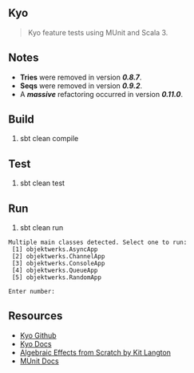Kyo
---
>Kyo feature tests using MUnit and Scala 3.

Notes
-----
* **Tries** were removed in version ***0.8.7***.
* **Seqs** were removed in version ***0.9.2***.
* A ***massive*** refactoring occurred in version ***0.11.0***.

Build
-----
1. sbt clean compile

Test
----
1. sbt clean test

Run
---
1. sbt clean run
```
Multiple main classes detected. Select one to run:
 [1] objektwerks.AsyncApp
 [2] objektwerks.ChannelApp
 [3] objektwerks.ConsoleApp
 [4] objektwerks.QueueApp
 [5] objektwerks.RandomApp

Enter number:
```

Resources
---------
* [Kyo Github](https://github.com/getkyo/kyo#)
* [Kyo Docs](https://getkyo.io/#/)
* [Algebraic Effects from Scratch by Kit Langton](https://www.youtube.com/watch?v=qPvPdRbTF-E)
* [MUnit Docs](https://scalameta.org/munit/)